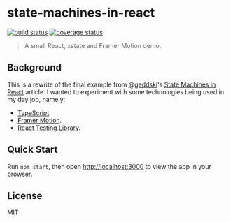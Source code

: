 # state-machines-in-react

[![build status](https://img.shields.io/travis/tanem/state-machines-in-react/master.svg?style=flat-square)](https://travis-ci.org/tanem/state-machines-in-react)
[![coverage status](https://img.shields.io/codecov/c/github/tanem/state-machines-in-react.svg?style=flat-square)](https://codecov.io/gh/tanem/state-machines-in-react)

> A small React, xstate and Framer Motion demo.

## Background

This is a rewrite of the final example from [@geddski](https://github.com/geddski)'s [State Machines in React](https://gedd.ski/post/state-machines-in-react/) article. I wanted to experiment with some technologies being used in my day job, namely:

- [TypeScript](https://www.typescriptlang.org/).
- [Framer Motion](https://www.framer.com/motion/).
- [React Testing Library](https://testing-library.com/docs/react-testing-library/intro).

## Quick Start

Run `npm start`, then open [http://localhost:3000](http://localhost:3000) to view the app in your browser.

## License

MIT
